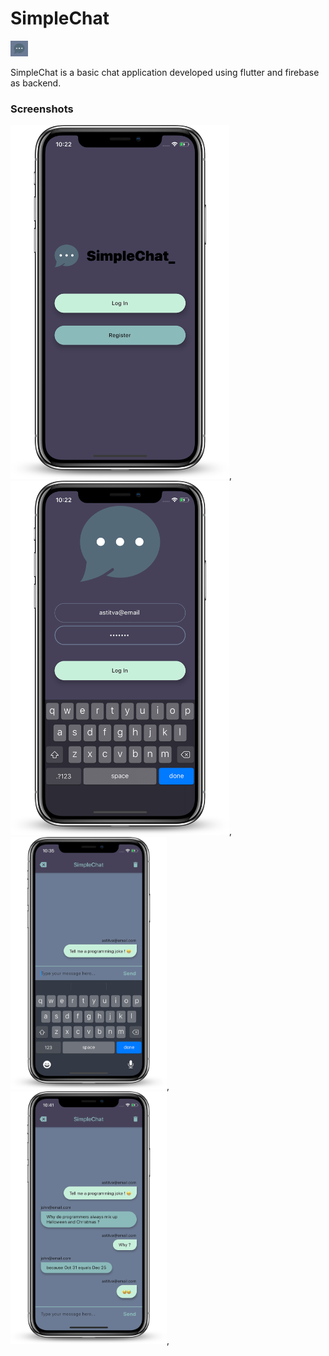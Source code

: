 # SimpleChat

<img src="https://github.com/Asti7/SimpleChat/blob/master/simplechat/screenshots/simplechat-logo.png" height="25"/>

SimpleChat is a basic chat application developed using flutter and firebase as backend.

### Screenshots

<img src="https://github.com/Asti7/SimpleChat/blob/master/simplechat/screenshots/ss1.png" width="350" />,
<img src="https://github.com/Asti7/SimpleChat/blob/master/simplechat/screenshots/ss2.png" width="350" />,
<img src="https://github.com/Asti7/SimpleChat/blob/master/simplechat/screenshots/ss3.png" width="250" />,
<img src="https://github.com/Asti7/SimpleChat/blob/master/simplechat/screenshots/ss4.png" width="250" />,






